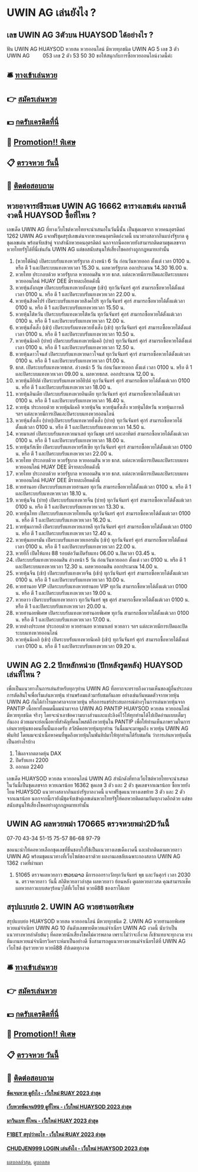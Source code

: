 # UWIN AG เล่นยังไง ?
## เลข UWIN AG 3ตัวบน HUAYSOD ได้อย่างไร ?
ฟัน UWIN AG HUAYSOD หวยสด หวยออนไลน์ มีหวยทุกชนิด UWIN AG 5
เลข 3 ตัว UWIN AG         053
เลข 2 ตัว 53 50 30
ขอให้สนุกกับการซื้อหวยออนไลน์งวดนี้ค่ะ

## 🛎 [ทางเข้าเล่นหวย](https://bit.ly/3BG5bNw)
## 👉 [สมัครเล่นหวย](https://bit.ly/3BG5bNw)
## 💵 [กดรับเครดิตที่นี่](https://bit.ly/3C3mvgS)
## 👑 [Promotion!! พิเศษ](https://bit.ly/3C3mvgS)
## 📋 [ตรวจหวย วันนี้](https://bit.ly/3C3mvgS)
## 📱 [ติดต่อสอบถาม](https://bit.ly/3C3mvgS)

## หวยอาจารย์ธีระเดช UWIN AG 16662 ตารางเลขเด่น ผลงานดีงวดนี้ HUAYSOD ซื้อที่ไหน ?
เลขเด็ด UWIN AG ที่ทางเว็บไซต์หวยไทยจะนำเสนอในวันนี้นั้น เป็นชุดเลขจาก หวยคนอุตรดิตถ์ 1262 UWIN AG แจกฟรีชุดสรุปเลขเด่นจากหวยคนอุตรดิตถ์งวดนี้ แนวทางสลากกินแบ่งรัฐบาล ดูชุดเลขเด่น พร้อมจับเข้าคู่ จากสำนักหวยคนอุตรดิตถ์ นอกจากนี้คอหวยยังสามารถติดตามชุดเลขจากหวยไทยรัฐได้ที่นี่เช่นกัน UWIN AG แต่ขอสนับสนุนให้เสี่ยงโชคอย่างถูกกฎหมายเท่านั้น
1. (หวยใต้ดิน) เปิดระบบรับแทงหวยรัฐบาล ล่วงหน้า 6 วัน ก่อนวันหวยออก ตั้งแต่ เวลา 0100 น. หรือ ตี 1 และปิดระบบแทงหวยเวลา 15.30 น. ผลหวยรัฐบาล ออกประมาณ 14.30 16.00 น.
2. หวยไทย ประกอบด้วย หวยรัฐบาล หวยออมสิน หวย ธกส. แต่ละหวยมีการเปิดและปิดระบบแทงหวยออนไลน์ HUAY DEE มีรายละเอียดดังนี้
3. หวยหุ้นอังกฤษ เปิดระบบรับแทงหวยอังกฤษ (เช้า) ทุกวันจันทร์ ศุกร์ สามารถซื้อหวยได้ตั้งแต่เวลา 0100 น. หรือ ตี 1 และปิดระบบรับแทงหวยเวลา 22.00 น.
4. หวยหุ้นสิงคโปร์ เปิดระบบรับแทงหวยสิงคโปร์ ทุกวันจันทร์ ศุกร์ สามารถซื้อหวยได้ตั้งแต่เวลา 0100 น. หรือ ตี 1 และปิดระบบรับแทงหวยเวลา 15.50 น.
5. หวยหุ้นไต้หวัน เปิดระบบรับแทงหวยไต้หวัน ทุกวันจันทร์ ศุกร์ สามารถซื้อหวยได้ตั้งแต่เวลา 0100 น. หรือ ตี 1 และปิดระบบรับแทงหวยเวลา 12.00 น.
6. หวยหุ้นฮั่งเส็ง (เช้า) เปิดระบบรับแทงหวยฮั่งเส็ง (เช้า) ทุกวันจันทร์ ศุกร์ สามารถซื้อหวยได้ตั้งแต่เวลา 0100 น. หรือ ตี 1 และปิดระบบรับแทงหวยเวลา 10.50 น.
7. หวยหุ้นนิเคอิ (บ่าย) เปิดระบบรับแทงหวยนิเคอิ (บ่าย) ทุกวันจันทร์ ศุกร์ สามารถซื้อหวยได้ตั้งแต่เวลา 0100 น. หรือ ตี 1 และปิดระบบรับแทงหวยเวลา 12.50 น.
8. หวยหุ้นดาวโจนส์ เปิดระบบรับแทงหวยดาวโจนส์ ทุกวันจันทร์ ศุกร์ สามารถซื้อหวยได้ตั้งแต่เวลา 0100 น. หรือ ตี 1 และปิดระบบรับแทงหวยเวลา 01.00 น.
9. ธกส. เปิดระบบรับแทงหวยธกส. ล่วงหน้า 5 วัน ก่อนวันหวยออก ตั้งแต่ เวลา 0100 น. หรือ ตี 1 และปิดระบบแทงหวยเวลา 09.00 น. ผลหวยธกส. ออกประมาณ 12.00 น.
10. หวยหุ้นอียิปต์ เปิดระบบรับแทงหวยอียิปต์ ทุกวันจันทร์ ศุกร์ สามารถซื้อหวยได้ตั้งแต่เวลา 0100 น. หรือ ตี 1 และปิดระบบรับแทงหวยเวลา 18.00 น.
11. หวยหุ้นอินเดีย เปิดระบบรับแทงหวยอินเดีย ทุกวันจันทร์ ศุกร์ สามารถซื้อหวยได้ตั้งแต่เวลา 0100 น. หรือ ตี 1 และปิดระบบรับแทงหวยเวลา 16.40 น.
12. หวยหุ้น ประกอบด้วย หวยหุ้นนิเคอิ หวยหุ้นจีน หวยหุ้นฮั่งเส็ง หวยหุ้นไต้หวัน หวยหุ้นเกาหลี ฯลฯ แต่ละหวยมีการเปิดและปิดระบบแทงหวยออนไลน์
13. หวยหุ้นฮั่งเส็ง (บ่าย)เปิดระบบรับแทงหวยฮั่งเส็ง (บ่าย) ทุกวันจันทร์ ศุกร์ สามารถซื้อหวยได้ตั้งแต่เวลา 0100 น. หรือ ตี 1 และปิดระบบรับแทงหวยเวลา 14.50 น.
14. หวยมาเลย์ เปิดระบบรับแทงหวยมาเลย์ ทุกวันพุธ เสาร์ และอาทิตย์ สามารถซื้อหวยได้ตั้งแต่เวลา 0100 น. หรือ ตี 1 และปิดระบบรับแทงหวยเวลา 18.00 น.
15. หวยหุ้นรัสเซีย เปิดระบบรับแทงหวยรัสเซีย ทุกวันจันทร์ ศุกร์ สามารถซื้อหวยได้ตั้งแต่เวลา 0100 น. หรือ ตี 1 และปิดระบบรับแทงหวยเวลา 22.00 น.
16. หวยไทย ประกอบด้วย หวยรัฐบาล หวยออมสิน หวย ธกส. แต่ละหวยมีการเปิดและปิดระบบแทงหวยออนไลน์ HUAY DEE มีรายละเอียดดังนี้
17. หวยไทย ประกอบด้วย หวยรัฐบาล หวยออมสิน หวย ธกส. แต่ละหวยมีการเปิดและปิดระบบแทงหวยออนไลน์ HUAY DEE มีรายละเอียดดังนี้
18. หวยฮานอย เปิดระบบรับแทงหวยฮานอย ทุกวัน สามารถซื้อหวยได้ตั้งแต่เวลา 0100 น. หรือ ตี 1 และปิดระบบรับแทงหวยเวลา 18.10 น.
19. หวยหุ้นจีน (บ่าย) เปิดระบบรับแทงหวยจีน (บ่าย) ทุกวันจันทร์ ศุกร์ สามารถซื้อหวยได้ตั้งแต่เวลา 0100 น. หรือ ตี 1 และปิดระบบรับแทงหวยเวลา 13.30 น.
20. หวยหุ้นไทย เปิดระบบรับแทงหวยไทยเย็น ทุกวันจันทร์ ศุกร์ สามารถซื้อหวยได้ตั้งแต่เวลา 0100 น. หรือ ตี 1 และปิดระบบรับแทงหวยเวลา 16.20 น.
21. หวยหุ้นเกาหลี เปิดระบบรับแทงหวยเกาหลี ทุกวันจันทร์ ศุกร์ สามารถซื้อหวยได้ตั้งแต่เวลา 0100 น. หรือ ตี 1 และปิดระบบรับแทงหวยเวลา 12.40 น.
22. หวยหุ้นเยอรมัน เปิดระบบรับแทงหวยเยอรมัน (เช้า) ทุกวันจันทร์ ศุกร์ สามารถซื้อหวยได้ตั้งแต่เวลา 0100 น. หรือ ตี 1 และปิดระบบรับแทงหวยเวลา 22.00 น.
23. หวยยี่กี่ เปิดให้แทง 88 รอบต่อวันเปิดรับแทง 06.00 น.ปิดเวลา 03.45 น.
24. เปิดระบบรับแทงหวยออมสิน ล่วงหน้า 5 วัน ก่อนวันหวยออก ตั้งแต่ เวลา 0100 น. หรือ ตี 1 และปิดระบบแทงหวยเวลา 12.30 น. ผลหวยออมสิน ออกประมาณ 14.00 น.
25. หวยหุ้นจีน (เช้า) เปิดระบบรับแทงหวยจีน (เช้า) ทุกวันจันทร์ ศุกร์ สามารถซื้อหวยได้ตั้งแต่เวลา 0100 น. หรือ ตี 1 และปิดระบบรับแทงหวยเวลา 10.00 น.
26. หวยฮานอย VIP เปิดระบบรับแทงหวยฮานอย VIP ทุกวัน สามารถซื้อหวยได้ตั้งแต่เวลา 0100 น. หรือ ตี 1 และปิดระบบรับแทงหวยเวลา 19.00 น.
27. หวยลาว เปิดระบบรับแทงหวยลาว ทุกวันจันทร์ พุธ ศุกร์ สามารถซื้อหวยได้ตั้งแต่เวลา 0100 น. หรือ ตี 1 และปิดระบบรับแทงหวยเวลา 20.00 น.
28. หวยฮานอยพิเศษ เปิดระบบรับแทงหวยฮานอยพิเศษ ทุกวัน สามารถซื้อหวยได้ตั้งแต่เวลา 0100 น. หรือ ตี 1 และปิดระบบรับแทงหวยเวลา 17.00 น.
29. หวยต่างประเทศ ประกอบด้วย หวยฮานอย หวยมาเลย์ หวยลาว ฯลฯ แต่ละหวยมีการเปิดและปิดระบบแทงหวยออนไลน์
30. หวยหุ้นนิเคอิ (เช้า) เปิดระบบรับแทงหวยนิเคอิ (เช้า) ทุกวันจันทร์ ศุกร์ สามารถซื้อหวยได้ตั้งแต่เวลา 0100 น. หรือ ตี 1 และปิดระบบรับแทงหวยเวลา 09.20 น.

## UWIN AG 2.2 ปักหลักหน่วย (ปักหลังรูดหลัง) HUAYSOD เล่นที่ไหน ?
เพื่อเป็นแนวทางในการเล่นสำหรับทุกๆท่าน UWIN AG ที่อยากจะทราบถึงความเห็นของผู้อื่นประกอบการตัดสินใจเพื่อเริ่มเล่นหวยหุ้น ท่านพร้อมแล้วมารับชมกันเลย
อย่างเช่นกันหมดตัวจากหวยหุ้น UWIN AG กันได้กำไรมหาศาลจากหวยหุ้น หรือการแชร์ประสบการณ์ต่างๆในการเล่นหวยหุ้นจาก PANTIP
เนื้อหาทั้งหมดนี้ผมนำมาจาก UWIN AG PANTIP HUAYSOD หวยสด หวยออนไลน์ มีหวยทุกชนิด จริงๆ โดยจะนำเอาข้อความบางส่วนและแปะลิงค์ไว้ให้ทุกท่านได้ไปเปิดอ่านแบบเต็มๆกันเอง ด้วยผมจะย่อเนื้อหาที่สำคัญที่คนโพสต์ถึงหวยหุ้นใน PANTIP เพื่อให้ท่านเห็นภาพรวมในการเล่นหวยหุ้นของคนอื่นนั่นเองครับ
สวัสดีคอหวยหุ้นทุกท่าน วันนี้ผมจะมาพูดถึง หวยหุ้น UWIN AG พันทิป โดยผมจะนำเนื้อหาคนที่พูดถึงหวยหุ้นในพันทิปมาให้ทุกท่านได้รับชมกัน ว่าการเล่นหวยหุ้นนั้นเป็นอย่างไรบ้าง
1. ใช้ผลจากตลาดหุ้น DAX
2. ปิดรับแทง 2200
3. ออกผล 2240

เลขเด็ด HUAYSOD หวยสด หวยออนไลน์ UWIN AG สำนักดังที่ทางเว็บไซต์หวยไทยจะนำเสนอในวันนี้เป็นชุดเลขจาก หวยเณรน้อย 16362 ชุดเลข 3 ตัว และ 2 ตัว ชุดเลขจากเณรน้อย ซื้อหวยยังโยม HUAYSOD แนวทางสลากกินแบ่งรัฐบาลงวดนี้ แจกฟรีชุดแนวทางเลขท้าย 3 ตัว และ 2 ตัว จากเณรน้อย นอกจากนี้เรายังมีชุดจับเข้าคู่เลขเด่นหวยไทยรัฐให้คอหวยติดตามกันทุกงวดอีกด้วย แต่ขอสนับสนุนให้เสี่ยงโชคอย่างถูกกฎหมายเท่านั้น

## UWIN AG ผลหวยพม่า 170665 ตรวจหวยพม่า2Dวันนี้
07-70
43-34
51-15
75-57
86-68
97-79

ขอแนะนำให้คอหวยเลือกชุดเลขที่ชื่นชอบไปใช้เป็นแนวทางเลขเด็ดงวดนี้ และฝากติดตามหวยลาว UWIN AG พร้อมชุดแนวทางที่เว็บไซต์ของเราด้วย
ผลงานเลขลับเฉพาะกองสลาก UWIN AG 1362 งวดที่ผ่านมา
1. 51065 ตรวจผลหวยลาว ຫວຍລາວ มีการออกรางวัลทุกวันจันทร์ พุธ และวันศุกร์ เวลา 2030 น. ตรวจหวยลาว วันนี้ สถิติหวยลาวล่าสุด ผลหวยลาว ย้อนหลัง ดูผลหวยลาวสด คุณสามารถเช็คผลหวยลาวแบบสดๆร้อนๆได้ที่เว็บไซต์ หวยดี88 ของเราได้เลย

## สรุปแบบย่อ 2. UWIN AG หวยฮานอยพิเศษ
สรุปแบบย่อ HUAYSOD หวยสด หวยออนไลน์ มีหวยทุกชนิด 2. UWIN AG หวยฮานอยพิเศษ หวยแม่จำเนียร UWIN AG 10 อันดับเลขขายดีหวยแม่จำเนียร UWIN AG งวดนี้ นับว่าเป็นแนวทางหวยลำดับต้นๆ ที่คอหวยนักเสี่ยงโชคไม่ควรพลาด เพราะไม่ว่าจะกี่งวด ก็เข้าแทบจะทุกงวด ทางทีมงานหวยแม่จำเนียรวิเคราะห์มาเป็นอย่างดี ซึ่งสามารถดูแนวทางหวยแม่จำเนียรได้ที่ UWIN AG เว็บไซต์ ลุ้นรวยหวย หวยดี88 อัปเดตทุกงวด

## 🛎 [ทางเข้าเล่นหวย](https://bit.ly/3BG5bNw)
## 👉 [สมัครเล่นหวย](https://bit.ly/3BG5bNw)
## 💵 [กดรับเครดิตที่นี่](https://bit.ly/3C3mvgS)
## 👑 [Promotion!! พิเศษ](https://bit.ly/3C3mvgS)
## 📋 [ตรวจหวย วันนี้](https://bit.ly/3C3mvgS)
## 📱 [ติดต่อสอบถาม](https://bit.ly/3C3mvgS)

#### [ชัดเจนหวย ดูยังไง - เว็บใหม่ RUAY 2023 ล่าสุด](https://atom.io/themes/ชัดเจนหวย%20ดูยังไง%20-%20เว็บใหม่%20ruay%202023%20ล่าสุด)
#### [เว็บหวยชัดเจน999 ดูที่ไหน - เว็บใหม่ HUAYSOD 2023 ล่าสุด](https://atom.io/themes/เว็บหวยชัดเจน999%20ดูที่ไหน%20-%20เว็บใหม่%20huaysod%202023%20ล่าสุด)
#### [มาวินเบท ที่ไหน - เว็บใหม่ HUAY 2023 ล่าสุด](https://atom.io/themes/มาวินเบท%20ที่ไหน%20-%20เว็บใหม่%20huay%202023%20ล่าสุด)
#### [F1BET สรุปว่าอะไร - เว็บใหม่ RUAY 2023 ล่าสุด](https://atom.io/themes/f1bet%20สรุปว่าอะไร%20-%20เว็บใหม่%20ruay%202023%20ล่าสุด)
#### [CHUDJEN999 LOGIN เล่นยังไง - เว็บใหม่ HUAYSOD 2023 ล่าสุด](https://atom.io/themes/chudjen999%20login%20เล่นยังไง%20-%20เว็บใหม่%20huaysod%202023%20ล่าสุด)

[ผลบอลล่าสุด](https://siamsport.tv "ผลบอลล่าสุด"), [ดูบอลสด](https://siamsport.tv/ดูบอลสด "ดูบอลสด")